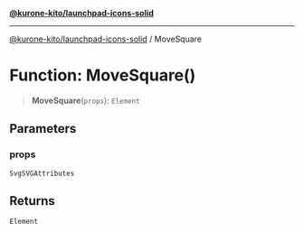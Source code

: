 [**@kurone-kito/launchpad-icons-solid**](../README.md)

***

[@kurone-kito/launchpad-icons-solid](../globals.md) / MoveSquare

# Function: MoveSquare()

> **MoveSquare**(`props`): `Element`

## Parameters

### props

`SvgSVGAttributes`

## Returns

`Element`
